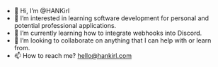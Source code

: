 - 👋 Hi, I’m @HANKirl
- 👀 I’m interested in learning software development for personal and potential professional applications.
- 🌱 I’m currently learning how to integrate webhooks into Discord.
- 💞️ I’m looking to collaborate on anything that I can help with or learn from.
- 📫 How to reach me? hello@hankirl.com

<!---
HANKirl/HANKirl is a ✨ special ✨ repository because its `README.md` (this file) appears on your GitHub profile.
You can click the Preview link to take a look at your changes.
--->
